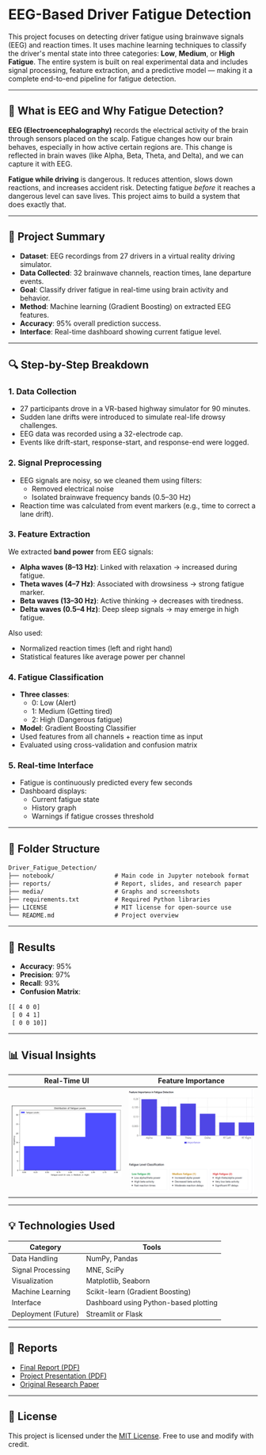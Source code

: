 # EEG-Based Driver Fatigue Detection

This project focuses on detecting driver fatigue using brainwave signals (EEG) and reaction times. It uses machine learning techniques to classify the driver's mental state into three categories: **Low**, **Medium**, or **High Fatigue**. The entire system is built on real experimental data and includes signal processing, feature extraction, and a predictive model — making it a complete end-to-end pipeline for fatigue detection.

---

## 🧠 What is EEG and Why Fatigue Detection?

**EEG (Electroencephalography)** records the electrical activity of the brain through sensors placed on the scalp. Fatigue changes how our brain behaves, especially in how active certain regions are. This change is reflected in brain waves (like Alpha, Beta, Theta, and Delta), and we can capture it with EEG.

**Fatigue while driving** is dangerous. It reduces attention, slows down reactions, and increases accident risk. Detecting fatigue *before* it reaches a dangerous level can save lives. This project aims to build a system that does exactly that.

---

## 🚗 Project Summary

- **Dataset**: EEG recordings from 27 drivers in a virtual reality driving simulator.
- **Data Collected**: 32 brainwave channels, reaction times, lane departure events.
- **Goal**: Classify driver fatigue in real-time using brain activity and behavior.
- **Method**: Machine learning (Gradient Boosting) on extracted EEG features.
- **Accuracy**: 95% overall prediction success.
- **Interface**: Real-time dashboard showing current fatigue level.

---

## 🔍 Step-by-Step Breakdown

### 1. Data Collection
- 27 participants drove in a VR-based highway simulator for 90 minutes.
- Sudden lane drifts were introduced to simulate real-life drowsy challenges.
- EEG data was recorded using a 32-electrode cap.
- Events like drift-start, response-start, and response-end were logged.

### 2. Signal Preprocessing
- EEG signals are noisy, so we cleaned them using filters:
  - Removed electrical noise
  - Isolated brainwave frequency bands (0.5–30 Hz)
- Reaction time was calculated from event markers (e.g., time to correct a lane drift).

### 3. Feature Extraction
We extracted **band power** from EEG signals:
- **Alpha waves (8–13 Hz)**: Linked with relaxation → increased during fatigue.
- **Theta waves (4–7 Hz)**: Associated with drowsiness → strong fatigue marker.
- **Beta waves (13–30 Hz)**: Active thinking → decreases with tiredness.
- **Delta waves (0.5–4 Hz)**: Deep sleep signals → may emerge in high fatigue.

Also used:
- Normalized reaction times (left and right hand)
- Statistical features like average power per channel

### 4. Fatigue Classification
- **Three classes**: 
  - 0: Low (Alert)
  - 1: Medium (Getting tired)
  - 2: High (Dangerous fatigue)
- **Model**: Gradient Boosting Classifier
- Used features from all channels + reaction time as input
- Evaluated using cross-validation and confusion matrix

### 5. Real-time Interface
- Fatigue is continuously predicted every few seconds
- Dashboard displays:
  - Current fatigue state
  - History graph
  - Warnings if fatigue crosses threshold

---

## 📂 Folder Structure

```
Driver_Fatigue_Detection/
├── notebook/                 # Main code in Jupyter notebook format
├── reports/                  # Report, slides, and research paper
├── media/                    # Graphs and screenshots
├── requirements.txt          # Required Python libraries
├── LICENSE                   # MIT license for open-source use
└── README.md                 # Project overview
```

---

## 🧪 Results

- **Accuracy**: 95%
- **Precision**: 97%
- **Recall**: 93%
- **Confusion Matrix**:

```
[[ 4 0 0]
 [ 0 4 1]
 [ 0 0 10]]
```

---

## 📊 Visual Insights

| Real-Time UI | Feature Importance |
|--------------|--------------------|
| ![UI](media/fatigue_ui_real_time.png) | ![Importance](media/feature_importance_fatigue.png) |

---

## 💡 Technologies Used

| Category | Tools |
|----------|-------|
| Data Handling | NumPy, Pandas |
| Signal Processing | MNE, SciPy |
| Visualization | Matplotlib, Seaborn |
| Machine Learning | Scikit-learn (Gradient Boosting) |
| Interface | Dashboard using Python-based plotting |
| Deployment (Future) | Streamlit or Flask |

---

## 📘 Reports

- [Final Report (PDF)](reports/Final_Report.pdf)
- [Project Presentation (PDF)](reports/Project_Presentation.pdf)
- [Original Research Paper](reports/Reference_Paper.pdf)

---

## 📝 License

This project is licensed under the [MIT License](LICENSE). Free to use and modify with credit.
